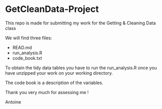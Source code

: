 GetCleanData-Project
====================

This repo is made for submitting my work for the Getting & Cleaning Data class

We will find three files:
* READ.md
* run_analysis.R
* code_book.txt

To obtain the tidy data tables you have to run the run_analysis.R once you have unzipped your work on your working directory.

The code book is a description of the variables.

Thank you very much for assessing me !

Antoine
